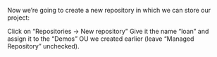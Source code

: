 Now we’re going to create a new repository in which we can store our project:

Click on “Repositories -> New repository”
Give it the name “loan” and assign it to the “Demos” OU we created earlier (leave “Managed Repository” unchecked).
